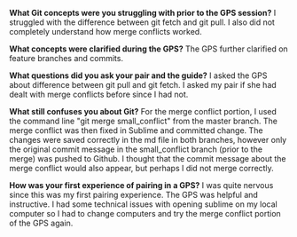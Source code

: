 **What Git concepts were you struggling with prior to the GPS session?**
I struggled with the difference between git fetch and git pull. I also did not completely understand how merge conflicts worked.

**What concepts were clarified during the GPS?**
The GPS further clarified on feature branches and commits.

**What questions did you ask your pair and the guide?**
I asked the GPS about difference between git pull and git fetch. I asked my pair if she had dealt with merge conflicts before since I had not.

**What still confuses you about Git?**
For the merge conflict portion, I used the command line "git merge small_conflict" from the master branch. The merge conflict was then fixed in Sublime and committed change. The changes were saved correctly in the md file in both branches, however only the original commit message in the small_conflict branch (prior to the merge) was pushed to Github. I thought that the commit message about the merge conflict would also appear, but perhaps I did not merge correctly.

**How was your first experience of pairing in a GPS?**
I was quite nervous since this was my first pairing experience. The GPS was helpful and instructive. I had some technical issues with opening sublime on my local computer so I had to change computers and try the merge conflict portion of the GPS again.